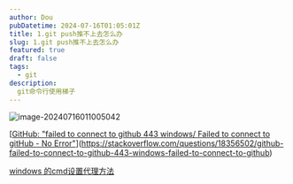 ```yaml
---
author: Dou
pubDatetime: 2024-07-16T01:05:01Z
title: 1.git push推不上去怎么办
slug: 1.git push推不上去怎么办
featured: true
draft: false
tags:
  - git
description:
  git命令行使用梯子
---
```


![image-20240716011005042](https://cdn.jsdelivr.net/gh/Dou-D/dou-photos@master/image-20240716011005042.png)

[[GitHub: "failed to connect to github 443 windows/ Failed to connect to gitHub - No Error"](https://stackoverflow.com/questions/18356502/github-failed-to-connect-to-github-443-windows-failed-to-connect-to-github)](https://stackoverflow.com/questions/18356502/github-failed-to-connect-to-github-443-windows-failed-to-connect-to-github)

[windows 的cmd设置代理方法](https://blog.csdn.net/SHERLOCKSALVATORE/article/details/123599042)
